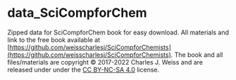 # data_SciCompforChem

Zipped data for SciCompforChem book for easy download. All materials and link to the free book available at [https://github.com/weisscharlesj/SciCompforChemists](https://github.com/weisscharlesj/SciCompforChemists). The book and all files/materials are copyright © 2017-2022 Charles J. Weiss and are released under under the [CC BY-NC-SA 4.0](https://creativecommons.org/licenses/by-nc-sa/4.0/) license.
